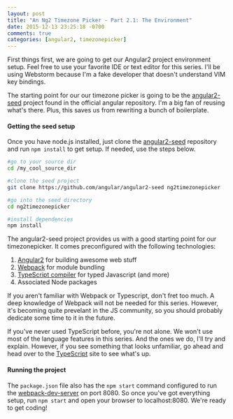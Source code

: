 ```yaml
---
layout: post
title: "An Ng2 Timezone Picker - Part 2.1: The Environment"
date: 2015-12-13 23:25:18 -0700
comments: true
categories: [angular2, timezonepicker]
---
```



First things first, we are going to get our Angular2 project environment setup.  Feel free to use your favorite IDE or text editor for this series.  I'll be using Webstorm because I'm a fake developer that doesn't understand VIM key bindings.

The starting point for our our timezone picker is going to be the [angular2-seed](https://github.com/angular/angular2-seed) project found in the official angular repository.  I'm a big fan of reusing what's there.  Plus, this saves us from rewriting a bunch of boilerplate.


#### Getting the seed setup

Once you have node.js installed, just clone the [angular2-seed](https://github.com/angular/angular2-seed) repository and run `npm install` to get setup.  If needed, use the steps below.

``` bash
#go to your source dir
cd /my_cool_source_dir

#clone the seed project
git clone https://github.com/angular/angular2-seed ng2timezonepicker

#go into the seed directory
cd ng2timezonepicker

#install dependencies
npm install
```

The angular2-seed project provides us with a good starting point for our timezonepicker.  It comes preconfigured with the following technologies:

1. [Angular2](https://angular.io/) for building awesome web stuff
2. [Webpack](https://webpack.github.io/) for module bundling
3. [TypeScript compiler](http://www.typescriptlang.org/) for typed Javascript (and more)
4. Associated Node packages

If you aren't familiar with Webpack or Typescript, don't fret too much.  A deep knowledge of Webpack will not be needed for this series.  However, it's becoming quite prevelant in the JS community, so you should probably dedicate some time to it in the future.

If you've never used TypeScript before, you're not alone.  We won't use most of the language features in this series.  And the ones we do, I'll try and explain.  However, if you see something that looks unfamiliar, go ahead and head over to the [TypeScript](http://www.typescriptlang.org/) site to see what's up.

#### Running the project

The `package.json` file also has the `npm start` command configured to run the [webpack-dev-server](https://webpack.github.io/docs/webpack-dev-server.html) on port 8080.  So once you've got everything setup, run `npm start` and open your browser to localhost:8080.  We're ready to get coding!




